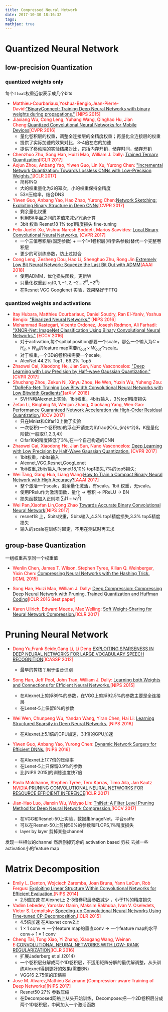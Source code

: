```yaml
---
title: Compressed Neural Network
date: 2017-10-30 18:16:32
tags:
mathjax: true
---
```

# Quantized Neural Network  
## low-precision Quantization 
### quantized weights only 
每个`float`权重近似表示成几个bits  


- <span style="color:red">Matthieu-Courbariaux,Yoshua-Bengio,Jean-Pierre-David:["BinaryConnect: Training Deep Neural Networks with binary weights during propagations."][ref0] [NIPS 2015]</span>   
- <span style="color:red"> Jiaxiang Wu, Cong Leng, Yuhang Wang, Qinghao Hu, Jian Cheng:[Quantized Convolutional Neural Networks for Mobile Devices][ref24][CVPR 2016]</span>  
	* 量化卷积层的权重，调整全连接层的全精度权重；再量化全连接层的权重
	* 提供了实际加速的效果对比，3-4倍左右的加速
	* 提供了移动端的实验结果对比，包括内存开销，储存时间，储存开销
- <span style="color:red"> Chenzhuo Zhu, Song Han, Huizi Mao, William J. Dally:
[Trained Ternary Quantization][ref7][ICLR 2017]</span> 
- <span style="color:red"> Aojun Zhou, Anbang Yao, Yiwen Guo, Lin Xu, Yurong Chen:
["Incremental Network Quantization: Towards Lossless CNNs with Low-Precision Weights."][ref4][ICLR 2017]</span> 
	* 简称INQ
	* 大的权重量化为2的幂次，小的权重保持全精度
	* 53$\times$压缩率，结合DNS
- <span style="color:red"> Yiwen Guo, Anbang Yao, Hao Zhao, Yurong Chen:[Network Sketching: Exploiting Binary Structure in Deep CNNs][ref22][CVPR 2017]</span> 
    * 剩余量化权重
    * 利用Bit平面之间的差值来减少冗余计算
    * 3bit 权重 Resnet18 1% top1精度损失 fine-tuning
- <span style="color:red">Felix Juefei-Xu, Vishnu Naresh Boddeti, Marios Savvides:
[Local Binary Convolutional Neural Networks.][ref23] [CVPR 2017] </span>
    * 一个三值卷积层(固定参数) + 一个1*1卷积层(科学系参数)替代一个完整卷积层
    * 更少的可训练参数，防止过拟合
- <span style="color:red"> Cong Leng, Zesheng Dou, Hao Li, Shenghuo Zhu, Rong Jin:[Extremely Low Bit Neural Network: Squeeze the Last Bit Out with ADMM][ref24][AAAI 2018]</span>
	 * 使用ADMM，优化损失函数，更新W
	 * 只量化权重到 $\alpha_i \{0,1,-1,2,-2...2^N,-2^N\}$
	 * 在Resnet VGG Googlenet 实验，效果略好于TTQ


<!-- more -->

### quantized weights and activations
- <span style="color:red">Itay Hubara, Matthieu Courbariaux, Daniel Soudry, Ran El-Yaniv, Yoshua Bengio:
["Binarized Neural Networks."][ref1] [NIPS 2016]</span>  
- <span style="color:red">Mohammad Rastegari, Vicente Ordonez, Joseph Redmon, Ali Farhadi:
["XNOR-Net: ImageNet Classification Using Binary Convolutional Neural Networks."][ref2] [ECCV 2016]</span>  
    * 对于activation,每个spitial position都要一个scale，那么一个输入为$C \times H_{in} \times W_{in}$的feature map需要$H_{out} \times W_{out}$个scale。
    * 对于权重,一个3D的卷积核需要一个scale。
    * AlexNet 44.2% Top1 , 69.2% Top5
- <span style="color:red"> Zhaowei Cai, Xiaodong He, Jian Sun, Nuno Vasconcelos:
["Deep Learning with Low Precision by Half-wave Gaussian Quantization."][ref5][CVPR 2017]</span>  
- <span style="color:red">Shuchang Zhou, Zekun Ni, Xinyu Zhou, He Wen, Yuxin Wu, Yuheng Zou:
["DoReFa-Net: Training Low Bitwidth Convolutional Neural Networks with Low Bitwidth Gradients"][ref3][arXiv' 2016]</span> 
    * SVHN和Alexnet上实验，1bit权重，4bits输入，3%top1精度损失
- <span style="color:red">Zefan Li, Bingbing Ni, Wenjun Zhang, Xiaokang Yang, Wen Gao:
[Performance Guaranteed Network Acceleration via High-Order Residual Quantization.][ref17][ICCV 2017]</span>
    * 只在Mnist和Cifar10上做了实验
    * 一次卷积(一个卷积核)的浮点开销变为$\frac{K}{c_{in}k^2}$，K是量化阶数(一般取{1,2,3,4})
    * Cifar10的精度降低了3%,在一个自己构造的CNN
- <span style="color:red">Zhaowei Cai, Xiaodong He, Jian Sun, Nuno Vasconcelos:
[Deep Learning with Low Precision by Half-Wave Gaussian Quantization.][ref19] [CVPR 2017] </span>
    * 1bit权重，nbits输入
    * Alexnet,VGG,Resnet,GoogLenet
    * 1bit权重,2bits输入,Resnet18,10% top1损失,7%的top5损失;
- <span style="color:red">Wei Tang, Gang Hua, Liang Wang:[How to Train a Compact Binary Neural Network with High Accuracy?][ref21][AAAI 2017]</span>
    * 整个激活一个scale，剩余量化激活，有scale。1bit 权重，无scale。
    * 使用PRelu作为激活函数，量化 -> 卷积 -> PReLU -> BN
    * 损失函数加入正则项 $\sum_i (1-w_i^2)$ 
- <span style="color:red">Wei Pan,Xiaofan Lin,Cong Zhao
[Towards Accurate Binary Convolutional Neural Network][ref18][NIPS 2017]</span>
    * resnet18 上，5bits权重，5bits输入,4.3% top1精度损失,3.3% top5精度损失
    * 输入的scale在训练时固定，不用在测试时再去求


[ref0]:http://papers.nips.cc/paper/5647-binaryconnect-training-deep-neural-networks-with-binary-weights-during-propagations  
[ref1]: http://papers.nips.cc/paper/6573-binarized-neural-networks  
[ref2]: https://arxiv.org/abs/1603.05279  
[ref3]: https://arxiv.org/abs/1606.06160  
[ref4]: https://arxiv.org/abs/1702.03044  
[ref5]: https://arxiv.org/abs/1702.00953  
[ref7]: https://arxiv.org/abs/1612.01064  
[ref17]: https://arxiv.org/abs/1708.08687
[ref18]: http://papers.nips.cc/paper/6638-towards-accurate-binary-convolutional-neural-network
[ref19]: https://arxiv.org/abs/1702.00953
[ref21]: https://www.aaai.org/ocs/index.php/AAAI/AAAI17/paper/download/14619/14454
[ref22]: https://arxiv.org/pdf/1706.02021.pdf
[ref23]: https://arxiv.org/abs/1608.06049
[ref24]: https://arxiv.org/abs/1512.06473v3

## group-base Quantization  
一组权重共享同一个权重值
- <soan style="color:red"> Wenlin Chen, James T. Wilson, Stephen Tyree, Kilian Q. Weinberger, Yixin Chen:
[Compressing Neural Networks with the Hashing Trick.][ref18] [ICML 2015] </span>
- <span style="color:red"> Song Han, Huizi Mao, William J. Dally:
[Deep Compression: Compressing Deep Neural Network with Pruning, Trained Quantization and Huffman Coding][ref13][ICLR 2016 Best paper]</span>

- <span style="color:red"> Karen Ullrich, Edward Meeds, Max Welling:
[Soft Weight-Sharing for Neural Network Compression.][ref12][ICLR 2017]</span>

[ref12]: https://arxiv.org/abs/1702.04008
[ref13]: https://arxiv.org/abs/1510.00149
[ref18]: http://proceedings.mlr.press/v37/chenc15.html

# Pruning Neural Network 
- <span style="color:red">Dong Yu,Frank Seide,Gang Li, Li Deng:[EXPLOITING SPARSENESS IN DEEP NEURAL NETWORKS FOR LARGE VOCABULARY
SPEECH RECOGNITION][ref25][ICASSP 2012]</span>
	 * 最早的剪枝？用于语音识别 
- <span style="color:red">Song Han, Jeff Pool, John Tran, William J. Dally:
[Learning both Weights and Connections for Efficient Neural Networks.][ref6][NIPS 2015]</span>  
    * 在Alexnet上剪掉89%的参数，在VGG上剪掉92.5%的参数主要是全连接层
    * 在Lenet-5上保留8%的参数

- <span style="color:red">Wei Wen, Chunpeng Wu, Yandan Wang, Yiran Chen, Hai Li:
[Learning Structured Sparsity in Deep Neural Networks.][ref8] [NIPS 2016] </span>   
    * 在Alexnet上5.1倍的CPU加速，3.1倍的GPU加速
- <span style="color:red">Yiwen Guo, Anbang Yao, Yurong Chen:
[Dynamic Network Surgery for Efficient DNNs.][ref9] [NIPS 2016]</span>
    * 在Alexnet上17.7倍的压缩率
    * 在Lenet-5上只保留0.9%的参数
    * 比[NIPS 2015]的训练速度快7倍
- <span style="color:red"> Pavlo Molchanov, Stephen Tyree, Tero Karras, Timo Aila, Jan Kautz
NVIDIA:[PRUNING CONVOLUTIONAL NEURAL NETWORKS FOR RESOURCE EFFICIENT INFERENCE][ref16][ICLR 2017]</span>
- <span style="color:red">Jian-Hao Luo, Jianxin Wu, Weiyao Lin:
[ThiNet: A Filter Level Pruning Method for Deep Neural Network Compression.][ref7][ICCV 2017]</span>  
    * 在VGG和Resnet-50上实验，数据集ImageNet，平台caffe
    * 可以在Resnet-50上剪掉50%的参数和FLOPS,1%精度损失
    * layer by layer 剪掉某些channel

[ref6]: https://arxiv.org/abs/1506.02626
[ref7]: https://arxiv.org/abs/1707.06342
[ref8]:http://papers.nips.cc/paper/6504-learning-structured-sparsity-in-deep-neural-networks
[ref9]:http://papers.nips.cc/paper/6165-dynamic-network-surgery-for-efficient-dnns
[ref16]: https://arxiv.org/abs/1611.06440v2


发现一些相似的channel 然后删掉冗余的
activation based 剪枝  去掉一些activation小的feature map

# Matrix Decomposition

- <span style="color:red"> Emily L. Denton, Wojciech Zaremba, Joan Bruna, Yann LeCun, Rob Fergus:
[Exploiting Linear Structure Within Convolutional Networks for Efficient Evaluation.][ref10][NIPS 2014]</span>    
    * 2.5倍加速 在Alexnet上 2-3倍卷积层参数减少 ，小于1%的精度损失
- <span style="color:red"> Vadim Lebedev, Yaroslav Ganin, Maksim Rakhuba, Ivan V. Oseledets, Victor S. Lempitsky:
[Speeding-up Convolutional Neural Networks Using Fine-tuned CP-Decomposition.][ref11][ICLR 2015] </span>  
    * 4.5倍加速 在Alexnet conv2上
    * $1 \times 1$ conv $\rightarrow$ 一个feature map的垂直conv $\rightarrow$ 一个feature map的水平conv-> $1\times 1$ conv
- <span style="color:red">Cheng Tai, Tong Xiao, Yi Zhang, Xiaogang Wang, Weinan E:[CONVOLUTIONAL NEURAL NETWORKS WITH LOW- RANK REGULARIZATION][ref20][ICLR 2016] </span>
    * 扩展Jaderberg et al.(2014)
    * 一个卷积层分解成两个1D卷积层，不适用矩阵分解的最优解调整，从头训练Alexnet得到更好的效果(需要BN)
    * VGG16 2.75倍的压缩率
- <span style="color:red">Jose M. Alvarez,Mathieu Salzmann:[Compression-aware Training of Deep Networks][NIPS 2017]</span>
    * Resnet50 27% 参数压缩
    * 在Decomposed网络上从头开始训练，Decompose:把一个2D卷积层分成两个1D卷积层，中间加入一个激活函数


[ref10]: https://arxiv.org/abs/1404.0736
[ref11]: https://arxiv.org/abs/1412.6553
[ref20]: https://arxiv.org/abs/1511.06067
[ref25]: http://ieeexplore.ieee.org/stamp/stamp.jsp?arnumber=6288897

